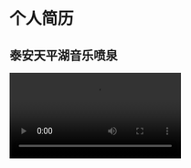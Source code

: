 # 个人简历
<h2>泰安天平湖音乐喷泉</h2>
<video src="https://user-images.githubusercontent.com/103125590/271912695-2c37378c-fbc0-4682-a7b8-f1ba763cec45.mp4" autoplay>
  泰安天平湖音乐喷泉
</video>

